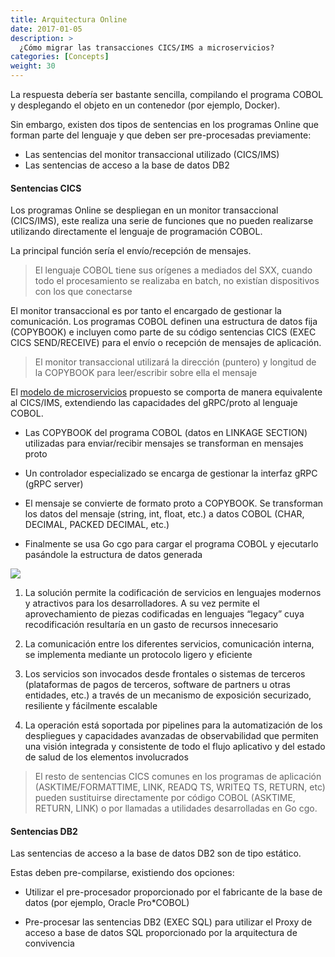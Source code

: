 ```yaml
---
title: Arquitectura Online
date: 2017-01-05
description: >
  ¿Cómo migrar las transacciones CICS/IMS a microservicios?
categories: [Concepts]
weight: 30
---
```


La respuesta debería ser bastante sencilla, compilando el programa COBOL y desplegando el objeto en un contenedor (por ejemplo, Docker).

Sin embargo, existen dos tipos de sentencias en los programas Online que forman parte del lenguaje y que deben ser pre-procesadas previamente:
* Las sentencias del monitor transaccional utilizado (CICS/IMS)
* Las sentencias de acceso a la base de datos DB2 


#### Sentencias CICS

Los programas Online se despliegan en un monitor transaccional (CICS/IMS), este realiza una serie de funciones que no pueden realizarse utilizando directamente el lenguaje de programación COBOL. 

La principal función sería el envío/recepción de mensajes.

> El lenguaje COBOL tiene sus orígenes a mediados del SXX, cuando todo el procesamiento se realizaba en batch, no existían dispositivos con los que conectarse

El monitor transaccional es por tanto el encargado de gestionar la comunicación. Los programas COBOL definen una estructura de datos fija (COPYBOOK) e incluyen como parte de su código sentencias CICS (EXEC CICS SEND/RECEIVE) para el envío o recepción de mensajes de aplicación.

> El monitor transaccional utilizará la dirección (puntero) y longitud de la COPYBOOK para leer/escribir sobre ella el mensaje

El [modelo de microservicios](/docs/4-concepts/hexagonal) propuesto se comporta de manera equivalente al CICS/IMS, extendiendo las capacidades del gRPC/proto al lenguaje COBOL.

* Las COPYBOOK del programa COBOL (datos en LINKAGE SECTION) utilizadas para enviar/recibir mensajes se transforman en mensajes proto

* Un controlador especializado se encarga de gestionar la interfaz gRPC (gRPC server)

* El mensaje se convierte de formato proto a COPYBOOK. Se transforman los datos del mensaje (string, int, float, etc.) a datos COBOL (CHAR, DECIMAL, PACKED DECIMAL, etc.)

* Finalmente se usa Go cgo para cargar el programa COBOL y ejecutarlo pasándole la estructura de datos generada 


![](/img/others/arch-online-v1.0.png)


1. La solución permite la codificación de servicios en lenguajes modernos y atractivos para los desarrolladores. A su vez permite el aprovechamiento de piezas codificadas en lenguajes “legacy” cuya recodificación resultaría en un gasto de recursos innecesario

2. La comunicación entre los diferentes servicios, comunicación interna, se implementa mediante un protocolo ligero y eficiente

3. Los servicios son invocados desde frontales o sistemas de terceros (plataformas de pagos de terceros, software de partners u otras entidades, etc.) a través de un mecanismo de exposición securizado, resiliente y fácilmente escalable

4. La operación está soportada por pipelines para la automatización de los despliegues y capacidades avanzadas de observabilidad que permiten una visión integrada y consistente de todo el flujo aplicativo y del estado de salud de los elementos involucrados

> El resto de sentencias CICS comunes en los programas de aplicación (ASKTIME/FORMATTIME, LINK, READQ TS, WRITEQ TS, RETURN, etc) pueden sustituirse directamente por código COBOL (ASKTIME, RETURN, LINK) o por llamadas a utilidades desarrolladas en Go cgo.  


#### Sentencias DB2

Las sentencias de acceso a la base de datos DB2 son de tipo estático.

Estas deben pre-compilarse, existiendo dos opciones:

* Utilizar el pre-procesador proporcionado por el fabricante de la base de datos (por ejemplo, Oracle Pro*COBOL) 

* Pre-procesar las sentencias DB2 (EXEC SQL) para utilizar el Proxy de acceso a base de datos SQL proporcionado por la arquitectura de convivencia